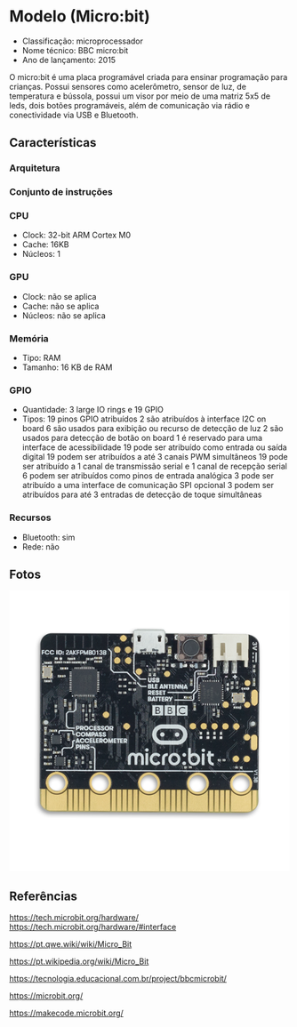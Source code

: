 # Modelo (Micro:bit)

- Classificação: microprocessador
- Nome técnico: BBC micro:bit
- Ano de lançamento: 2015

O micro:bit é uma placa programável criada para ensinar programação para crianças. Possui sensores como acelerômetro, sensor de luz, de temperatura e bússola, possui um visor por meio de uma matriz 5x5 de leds, dois botões programáveis, além de comunicação via rádio e conectividade via USB e Bluetooth.

## Características

### Arquitetura

### Conjunto de instruções

### CPU

- Clock: 32-bit ARM Cortex M0
- Cache: 16KB
- Núcleos: 1


### GPU

- Clock: não se aplica
- Cache: não se aplica
- Núcleos: não se aplica

### Memória

- Tipo: RAM
- Tamanho: 16 KB de RAM

### GPIO

- Quantidade: 3 large IO rings e 19 GPIO
- Tipos: 
  19 pinos GPIO atribuídos
  2 são atribuídos à interface I2C on board
  6 são usados para exibição ou recurso de detecção de luz
  2 são usados para detecção de botão on board
  1 é reservado para uma interface de acessibilidade
  19 pode ser atribuído como entrada ou saída digital
  19 podem ser atribuídos a até 3 canais PWM simultâneos
  19 pode ser atribuído a 1 canal de transmissão serial e 1 canal de recepção serial
  6 podem ser atribuídos como pinos de entrada analógica
  3 pode ser atribuído a uma interface de comunicação SPI opcional
  3 podem ser atribuídos para até 3 entradas de detecção de toque simultâneas


### Recursos

- Bluetooth: sim
- Rede: não

## Fotos

![microbit](opcoes/imgs/microbit.png)

## Referências

https://tech.microbit.org/hardware/
https://tech.microbit.org/hardware/#interface

https://pt.qwe.wiki/wiki/Micro_Bit 

https://pt.wikipedia.org/wiki/Micro_Bit

https://tecnologia.educacional.com.br/project/bbcmicrobit/

https://microbit.org/

https://makecode.microbit.org/


